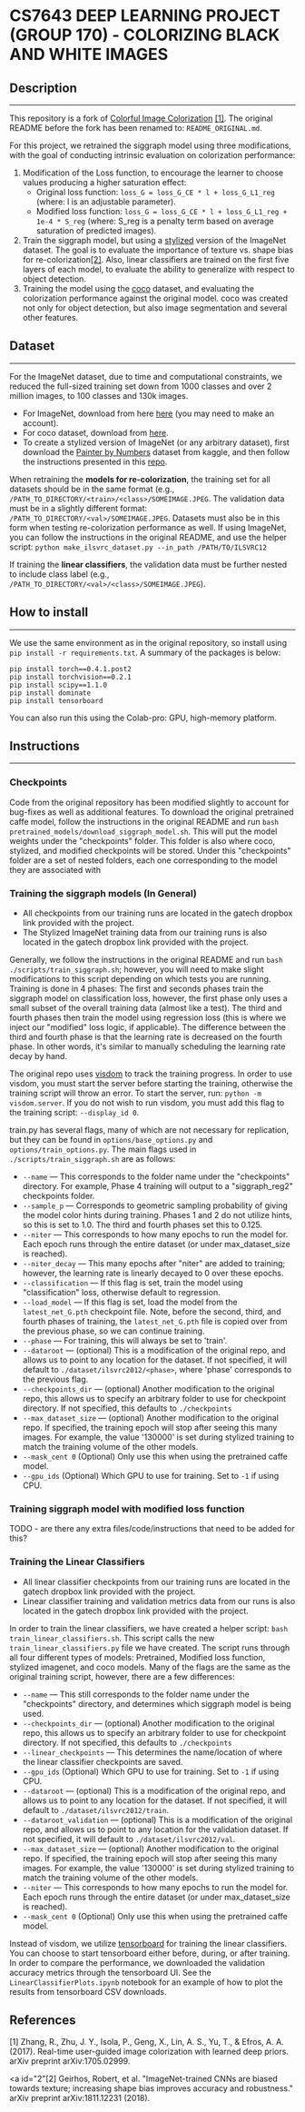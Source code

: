 # CS7643 DEEP LEARNING PROJECT (GROUP 170) - COLORIZING BLACK AND WHITE IMAGES

## Description
***

This repository is a fork of [Colorful Image Colorization](https://github.com/richzhang/colorization) [[1]](#1). 
The original README before the fork has been renamed to: `README_ORIGINAL.md`. 

For this project, we retrained the siggraph model using three modifications, 
with the goal of conducting intrinsic evaluation on colorization performance:
1. Modification of the Loss function, 
   to encourage the learner to choose values producing a higher saturation effect: 
    - Original loss function: `loss_G = loss_G_CE * l + loss_G_L1_reg` 
      (where: l is an adjustable parameter).
    - Modified loss function: `loss_G = loss_G_CE * l + loss_G_L1_reg + 1e-4 * S_reg` 
      (where: S_reg is a penalty term based on average saturation of predicted images).
2. Train the siggraph model, but using a [stylized](https://github.com/bethgelab/stylize-datasets) version of the ImageNet dataset. 
    The goal is to evaluate the importance of texture vs. shape bias for re-colorization[[2]](#2). 
    Also, linear classifiers are trained on the first five layers of each model, 
    to evaluate the ability to generalize with respect to object detection.
3. Training the model using the [coco](https://cocodataset.org/#home) dataset, 
   and evaluating the colorization performance against the original model. coco was created not only for 
object detection, but also image segmentation and several other features.

## Dataset
***

For the ImageNet dataset, due to time and computational constraints, we reduced the full-sized training set down
from 1000 classes and over 2 million images, to 100 classes and 130k images.

- For ImageNet, download from here [here](https://image-net.org/download.php) (you may need to make an account).
- For coco dataset, download from [here](https://cocodataset.org/#home).
- To create a stylized version of ImageNet (or any arbitrary dataset), first download the 
  [Painter by Numbers](https://www.kaggle.com/c/painter-by-numbers) dataset from kaggle, and then follow the 
  instructions presented in this [repo](https://github.com/bethgelab/stylize-datasets).

When retraining the **models for re-colorization**, the training set for all datasets should be in the same format
(e.g., `/PATH_TO_DIRECTORY/<train>/<class>/SOMEIMAGE.JPEG`. The validation data must be in a slightly different
format: `/PATH_TO_DIRECTORY/<val>/SOMEIMAGE.JPEG`. Datasets must also be in this form when testing re-colorization
performance as well. If using ImageNet, you can follow the instructions in the original README, and use the
helper script: `python make_ilsvrc_dataset.py --in_path /PATH/TO/ILSVRC12`

If training the **linear classifiers**, the validation data must be further nested to include class label
(e.g., `/PATH_TO_DIRECTORY/<val>/<class>/SOMEIMAGE.JPEG`).

## How to install
***

We use the same environment as in the original repository, so install using `pip install -r requirements.txt`. 
A summary of the packages is below:
```
pip install torch==0.4.1.post2
pip install torchvision==0.2.1
pip install scipy==1.1.0
pip install dominate
pip install tensorboard
```

You can also run this using the Colab-pro: GPU, high-memory platform.

## Instructions
***
### Checkpoints
Code from the original repository has been modified slightly to account for bug-fixes as well as additional features.
To download the original pretrained caffe model, follow the instructions in the original README and run 
`bash pretrained_models/download_siggraph_model.sh`. This will put the model weights under the "checkpoints" folder.
This folder is also where coco, stylized, and modified checkpoints will be stored. Under this "checkpoints" folder
are a set of nested folders, each one corresponding to the model they are associated with

### Training the siggraph models (In General)

- All checkpoints from our training runs are located in the gatech dropbox link provided with the project.
- The Stylized ImageNet training data from our training runs is also located in the gatech dropbox link 
provided with the project.

Generally, we follow the instructions in the original README and run `bash ./scripts/train_siggraph.sh`; however, 
you will need to make slight modifications to this script depending on which tests you are running. Training is
done in 4 phases: The first and seconds phases train the siggraph model on classification loss, however, the 
first phase only uses a small subset of the overall training data (almost like a test). The third and fourth 
phases then train the model using regression loss (this is where we inject our "modified" loss logic, if applicable).
The difference between the third and fourth phase is that the learning rate is decreased on the fourth phase. In 
other words, it's similar to manually scheduling the learning rate decay by hand.

The original repo uses [visdom](https://github.com/fossasia/visdom) to track the training progress. In order
to use visdom, you must start the server before starting the training, otherwise the training script will throw
an error. To start the server, run: `python -m visdom.server`. If you do not wish to run visdom, you must
add this flag to the training script: `--display_id 0`.

train.py has several flags, many of which are not necessary for replication, but they can be found in 
`options/base_options.py` and `options/train_options.py`. The main flags used in `./scripts/train_siggraph.sh` are
as follows:
- `--name` — This corresponds to the folder name under the "checkpoints" directory. 
  For example, Phase 4 training will output to a "siggraph_reg2" checkpoints folder. 
- `--sample_p` — Corresponds to geometric sampling probability of giving the model color hints during training. 
  Phases 1 and 2 do not utilize hints, so this is set to 1.0. The third and fourth phases set this to 0.125. 
- `--niter` — This corresponds to how many epochs to run the model for. Each epoch runs through the entire dataset (or
  under max_dataset_size is reached).
- `--niter_decay` — This many epochs after "niter" are added to training; 
  however, the learning rate is linearly decayed to 0 over these epochs.
- `--classification` — If this flag is set, train the model using "classification" loss, 
  otherwise default to regression.
- `--load_model` — If this flag is set, load the model from the `latest_net_G.pth` checkpoint file.
  Note, before the second, third, and fourth phases of training, the `latest_net_G.pth` file is copied over
  from the previous phase, so we can continue training.
- `--phase` — For training, this will always be set to 'train'.
- `--dataroot` — (optional) This is a modification of the original repo, and allows us to point to any location
  for the dataset. If not specified, it will default to `./dataset/ilsvrc2012/<phase>`, where 'phase' corresponds
  to the previous flag.
- `--checkpoints_dir` — (optional) Another modification to the original repo, this allows us to specify an arbitrary
  folder to use for checkpoint directory. If not specified, this defaults to `./checkpoints`
- `--max_dataset_size` — (optional) Another modification to the original repo. If specified, the training epoch will
  stop after seeing this many images. For example, the value '130000' is set during stylized training to match 
  the training volume of the other models.
- `--mask_cent 0` (Optional) Only use this when using the pretrained caffe model.
- `--gpu_ids` (Optional) Which GPU to use for training. Set to `-1` if using CPU.

### Training siggraph model with modified loss function

TODO - are there any extra files/code/instructions that need to be added for this?

### Training the Linear Classifiers

- All linear classifier checkpoints from our training runs are located in the gatech dropbox 
  link provided with the project.
- Linear classifier training and validation metrics data from our runs is also 
  located in the gatech dropbox link provided with the project.

In order to train the linear classifiers, we have created a helper script: `bash train_linear_classifiers.sh`. 
This script calls the new `train_linear_classifiers.py` file we have created. The script runs through
all four different types of models: Pretrained, Modified loss function, stylized imagenet, and coco models. 
Many of the flags are the same as the original training script, however, there are a few differences:
- `--name` — This still corresponds to the folder name under the "checkpoints" directory, and determines which
  siggraph model is being used.
- `--checkpoints_dir` — (optional) Another modification to the original repo, this allows us to specify an arbitrary
  folder to use for checkpoint directory. If not specified, this defaults to `./checkpoints`
- `--linear_checkpoints` — This determines the name/location of where the linear classifier checkpoints are saved.
- `--gpu_ids` (Optional) Which GPU to use for training. Set to `-1` if using CPU.
- `--dataroot` — (optional) This is a modification of the original repo, and allows us to point to any location
  for the dataset. If not specified, it will default to `./dataset/ilsvrc2012/train`.
- `--dataroot_validation` — (optional) This is a modification of the original repo, 
  and allows us to point to any location for the validation dataset. 
  If not specified, it will default to `./dataset/ilsvrc2012/val`.
- `--max_dataset_size` — (optional) Another modification to the original repo. If specified, the training epoch will
  stop after seeing this many images. For example, the value '130000' is set during stylized training to match 
  the training volume of the other models.
- `--niter` — This corresponds to how many epochs to run the model for. Each epoch runs through the entire dataset 
  (or under max_dataset_size is reached).
- `--mask_cent 0` (Optional) Only use this when using the pretrained caffe model.

Instead of visdom, we utilize [tensorboard](https://github.com/tensorflow/tensorboard) for training the 
linear classifiers. You can choose to start tensorboard either before, during, or after training. 
In order to compare the performance, we downloaded the validation accuracy metrics through the 
tensorboard UI. See the `LinearClassifierPlots.ipynb` notebook for an example of how to plot the results from 
tensorboard CSV downloads.

## References
<a id="1">[1]</a>
Zhang, R., Zhu, J. Y., Isola, P., Geng, X., Lin, A. S., Yu, T., & Efros, A. A. (2017). 
Real-time user-guided image colorization with learned deep priors. 
arXiv preprint arXiv:1705.02999.

<a id="2"[2]</a>
Geirhos, Robert, et al. 
"ImageNet-trained CNNs are biased towards texture; increasing shape bias improves accuracy and robustness." 
arXiv preprint arXiv:1811.12231 (2018).